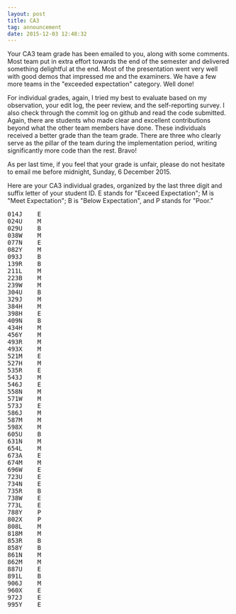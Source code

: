 ```yaml
---
layout: post
title: CA3
tag: announcement
date: 2015-12-03 12:48:32
---
```


Your CA3 team grade has been emailed to you, along with some comments.  Most team put in extra effort towards the end of the semester and delivered something delightful at the end.  Most of the presentation went very well with good demos that impressed me and the examiners.  We have a few more teams in the "exceeded expectation" category.  Well done!

For individual grades, again, I tried my best to evaluate based on my observation, your edit log, the peer review, and the self-reporting survey.  I also check through the commit log on github and read the code submitted.  Again, there are students who made clear and excellent contributions beyond what the other team members have done.  These individuals received a better grade than the team grade.  There are three who clearly serve as the pillar of the team during the implementation period, writing significantly more code than the rest.  Bravo!

As per last time, if you feel that your grade is unfair, please do not hesitate to email me before midnight, Sunday, 6 December 2015.

<!--more-->

Here are your CA3 individual grades, organized by the last three digit and suffix letter of your student ID.  E stands for "Exceed Expectation"; M is "Meet Expectation"; B is "Below Expectation", and P stands for "Poor."

<pre>
014J	E
024U	M
029U	B
038W	M
077N	E
082Y	M
093J	B
139R	B
211L	M
223B	M
239W	M
304U	B
329J	M
384H	M
398H	E
409N	B
434H	M
456Y	M
493R	M
493X	M
521M	E
527H	M
535R	E
543J	M
546J	E
558N	M
571W	M
573J	E
586J	M
587M	M
598X	M
605U	B
631N	M
654L	M
673A	E
674M	M
696W	E
723U	E
734N	E
735R	B
738W	E
773L	E
788Y	P
802X	P
808L	M
818M	M
853R	B
858Y	B
861N	M
862M	M
887U	E
891L	B
906J	M
960X	E
972J	E
995Y	E
</pre>
